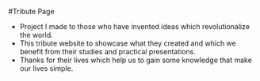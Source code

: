 #Tribute Page

- Project I made to those who have invented ideas which revolutionalize the world.
- This tribute website to showcase what they created and which we benefit from their studies and practical presentations.
- Thanks for their lives which help us to gain some knowledge that make our lives simple.
